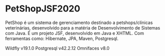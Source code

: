 # PetShopJSF2020

PetShop é um sistema de gerenciamento destinado a petshops/clínicas veterinárias, desenvolvido para a matéria de Desenvolvimento de Sistemas com Java.
É um projeto JSF, desenvolvido em Java e XHTML. Com ferramentas como: Hibernate, JPA, Maven, Postgresql.

Wildfly v19.1.0
Postgresql v42.2.12
Omnifaces v8.0
